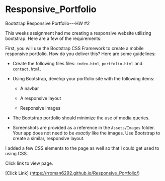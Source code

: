 # Responsive_Portfolio

Bootstrap Responsive Portfolio---HW #2

This weeks assignment had me creating a responsive website utilizing bootstrap.
Here are a few of the requirements:

First, you will use the Bootstrap CSS Framework to create a mobile responsive portfolio. How do you deliver this? Here are some guidelines:

* Create the following files files: `index.html`, `portfolio.html` and `contact.html`.

* Using Bootstrap, develop your portfolio site with the following items:

   * A navbar

   * A responsive layout

   * Responsive images

* The Bootstrap portfolio should minimize the use of media queries.

* Screenshots are provided as a reference in the `Assets/Images` folder. Your app does not need to be _exactly_ like the images. Use Bootstrap to create a similar, responsive layout.

I added a few CSS elements to the page as well so that I could get used to using CSS.
    

Click link to view page.

[Click Link] (https://rroman6292.github.io/Responsive_Portfolio/)
